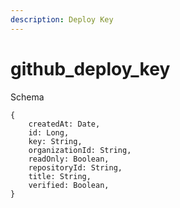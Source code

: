```yaml
---
description: Deploy Key
---
```


# github_deploy_key

Schema
```
{
	createdAt: Date,
	id: Long,
	key: String,
	organizationId: String,
	readOnly: Boolean,
	repositoryId: String,
	title: String,
	verified: Boolean,
}
```
